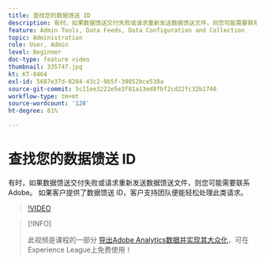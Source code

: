 ```yaml
---
title: 查找您的数据馈送 ID
description: 有时，如果数据馈送交付失败或请求重新发送数据馈送文件，则您可能需要联系 Adobe。 如果客户提供了数据馈送 ID，客户支持团队便能轻松处理此类请求。
feature: Admin Tools, Data Feeds, Data Configuration and Collection
topic: Administration
role: User, Admin
level: Beginner
doc-type: feature video
thumbnail: 335747.jpg
kt: KT-8464
exl-id: 5687e37d-8284-43c2-9b5f-39852bce538a
source-git-commit: 5c11ee3222e5e3f81a13ed8fbf2cd22fc32b1740
workflow-type: tm+mt
source-wordcount: '128'
ht-degree: 81%

---
```


# 查找您的数据馈送 ID

有时，如果数据馈送交付失败或请求重新发送数据馈送文件，则您可能需要联系 Adobe。 如果客户提供了数据馈送 ID，客户支持团队便能轻松处理此类请求。

>[!VIDEO](https://video.tv.adobe.com/v/335747/?quality=12&learn=on)

>[!INFO]
>
> 此视频是课程的一部分 [导出Adobe Analytics数据并实现其大众化](https://experienceleague.adobe.com/?recommended=Analytics-A-1-2022.1.democratizing)，可在Experience League上免费使用！